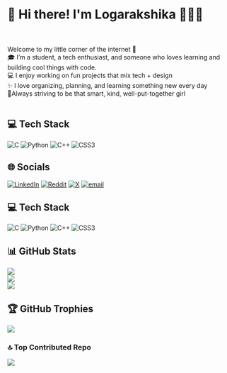 # 🌸 Hi there! I'm Logarakshika 👩‍💻✨<br><br>
Welcome to my little corner of the internet 💫  <br>
🎓 I’m a student, a tech enthusiast, and someone who loves learning and building cool things with code.<br>
💻 I enjoy working on fun projects that mix tech + design  <br>
✨ I love organizing, planning, and learning something new every day  <br>
🌷Always striving to be that smart, kind, well-put-together girl <br><br>

## 💻 Tech Stack
![C](https://img.shields.io/badge/c-%2300599C.svg?style=for-the-badge&logo=c&logoColor=white) ![Python](https://img.shields.io/badge/python-3670A0?style=for-the-badge&logo=python&logoColor=ffdd54) ![C++](https://img.shields.io/badge/c++-%2300599C.svg?style=for-the-badge&logo=c%2B%2B&logoColor=white) ![CSS3](https://img.shields.io/badge/css3-%231572B6.svg?style=for-the-badge&logo=css3&logoColor=white)


## 🌐 Socials
[![LinkedIn](https://img.shields.io/badge/LinkedIn-%230077B5.svg?logo=linkedin&logoColor=white)](https://linkedin.com/in/www.linkedin.com/in/logarakshikaa260506) [![Reddit](https://img.shields.io/badge/Reddit-%23FF4500.svg?logo=Reddit&logoColor=white)](https://reddit.com/user/https://www.reddit.com/user/WeakConsideration417/) [![X](https://img.shields.io/badge/X-black.svg?logo=X&logoColor=white)](https://x.com/https://x.com/logarakshika) [![email](https://img.shields.io/badge/Email-D14836?logo=gmail&logoColor=white)](mailto:rakshikaa2006@gmail.com) 

## 💻 Tech Stack
![C](https://img.shields.io/badge/c-%2300599C.svg?style=for-the-badge&logo=c&logoColor=white) ![Python](https://img.shields.io/badge/python-3670A0?style=for-the-badge&logo=python&logoColor=ffdd54) ![C++](https://img.shields.io/badge/c++-%2300599C.svg?style=for-the-badge&logo=c%2B%2B&logoColor=white) ![CSS3](https://img.shields.io/badge/css3-%231572B6.svg?style=for-the-badge&logo=css3&logoColor=white)

## 📊 GitHub Stats
![](https://github-readme-stats.vercel.app/api?username=rakshiii2605&theme=dark&hide_border=false&include_all_commits=false&count_private=false)<br/>
![](https://nirzak-streak-stats.vercel.app/?user=rakshiii2605&theme=dark&hide_border=false)<br/>
![](https://github-readme-stats.vercel.app/api/top-langs/?username=rakshiii2605&theme=dark&hide_border=false&include_all_commits=false&count_private=false&layout=compact)

## 🏆 GitHub Trophies
![](https://github-profile-trophy.vercel.app/?username=rakshiii2605&theme=radical&no-frame=false&no-bg=true&margin-w=4)

### 🔝 Top Contributed Repo
![](https://github-contributor-stats.vercel.app/api?username=rakshiii2605&limit=5&theme=dark&combine_all_yearly_contributions=true)

<!-- Proudly created with GPRM ( https://gprm.itsvg.in ) -->
